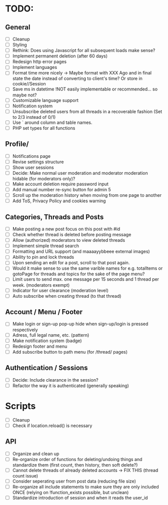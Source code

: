# TODO:

## General

- [ ] Cleanup
- [ ] Styling
- [ ] Rethink: Does using Javascript for all subsequent loads make sense?
- [ ] Implement permanent deletion (after 60 days)
- [ ] Redesign http error pages
- [ ] Implement languages
- [ ] Format time more nicely -> Maybe format with XXX Ago and in final state the date instead of converting to client's time? Or store in cookie//Session
- [ ] Save ms in datetime !NOT easily implementable or recommended... so maybe not?
- [ ] Customizable language support
- [ ] Notification system
- [ ] Unsubscribe deleted users from all threads in a recoverable fashion (Set to 2/3 instead of 0/1)
- [ ] Use ` around column and table names.
- [ ] PHP set types for all functions

## Profile/

- [ ] Notifications page
- [ ] Revise settings structure
- [ ] Show user sessions
- [ ] Decide: Make normal user moderation and moderator moderation hidable (for moderators only)?
- [ ] Make account deletion require password input
- [ ] Add manual number re-sync button for admin 5
- [ ] Scroll up the moderation history when moving from one page to another
- [ ] Add ToS, Privacy Policy and cookies warning

## Categories, Threads and Posts

- [ ] Make posting a new post focus on this post with #id
- [ ] Check whether thread is deleted before posting message
- [ ] Allow (authorized) moderators to view deleted threads
- [ ] Implement simple thread search
- [ ] Formatting and URL support (and maaaayybbeee external images)
- [ ] Ability to pin and lock threads
- [ ] Upon sending an edit for a post, scroll to that post again.
- [ ] Would it make sense to use the same varible names for e.g. totalItems or gotoPage for threads and topics for the sake of the page menu?
- [ ] Limit users to send max. one message per 15 seconds and 1 thread per week. (moderators exempt)
- [ ] Indicator for user clearance (moderation level)
- [ ] Auto subscribe when creating thread (to that thread)

## Account / Menu / Footer

- [ ] Make login or sign-up pop-up hide when sign-up/login is pressed respectively
- [ ] Adress, full legal name, etc. (pattern)
- [ ] Make notification system (badge)
- [ ] Redesign footer and menu
- [ ] Add subscribe button to path menu (for /thread/ pages)

## Authentication / Sessions

- [ ] Decide: Include clearance in the session?
- [ ] Refactor the way it is authenticated (generally speaking)

# Scripts

- [ ] Cleanup
- [ ] Check if location.reload() is necessary

## API

- [ ] Organize and clean up
- [ ] Re-organize order of functions for deleting/undoing things and standardize them (first count, then history, then soft delete?)
- [ ] Cannot delete threads of already deleted accounts -> FIX THIS (thread count issue)
- [ ] Consider seperating user from post data (reducing file size)
- [ ] Re-organize all include statements to make sure they are only included ONCE (relying on !function_exists possible, but unclean)
- [ ] Standardize introduction of session and when it reads the user_id
